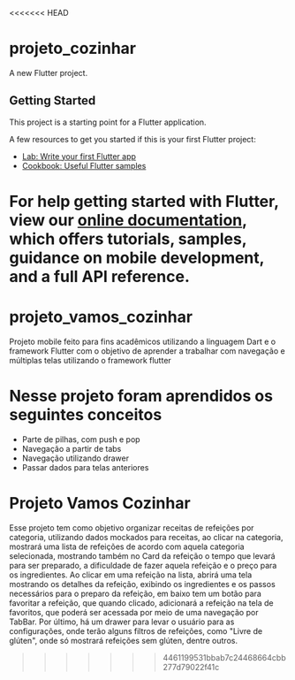 <<<<<<< HEAD
# projeto_cozinhar

A new Flutter project.

## Getting Started

This project is a starting point for a Flutter application.

A few resources to get you started if this is your first Flutter project:

- [Lab: Write your first Flutter app](https://flutter.dev/docs/get-started/codelab)
- [Cookbook: Useful Flutter samples](https://flutter.dev/docs/cookbook)

For help getting started with Flutter, view our
[online documentation](https://flutter.dev/docs), which offers tutorials,
samples, guidance on mobile development, and a full API reference.
=======
# projeto_vamos_cozinhar
Projeto mobile feito para fins acadêmicos utilizando a linguagem Dart e o framework Flutter com o objetivo de aprender a trabalhar com navegação e múltiplas telas utilizando o framework flutter

# Nesse projeto foram aprendidos os seguintes conceitos

  * Parte de pilhas, com push e pop
  * Navegação a partir de tabs
  * Navegação utilizando drawer
  * Passar dados para telas anteriores
  
# Projeto Vamos Cozinhar
  Esse projeto tem como objetivo organizar receitas de refeições por categoria, utilizando dados mockados para receitas, ao clicar na categoria, mostrará uma lista de refeições de acordo com aquela categoria selecionada, mostrando também no Card da refeição o tempo que levará para ser preparado, a dificuldade de fazer aquela refeição e o preço para os ingredientes. Ao clicar em uma refeição na lista, abrirá uma tela mostrando os detalhes da refeição, exibindo os ingredientes e os passos necessários para o preparo da refeição, em baixo tem um botão para favoritar a refeição, que quando clicado, adicionará a refeição na tela de favoritos, que poderá ser acessada por meio de uma navegação por TabBar. Por último, há um drawer para levar o usuário para as configurações, onde terão alguns filtros de refeições, como "Livre de glúten", onde só mostrará refeições sem glúten, dentre outros.
>>>>>>> 4461199531bbab7c24468664cbb277d79022f41c
